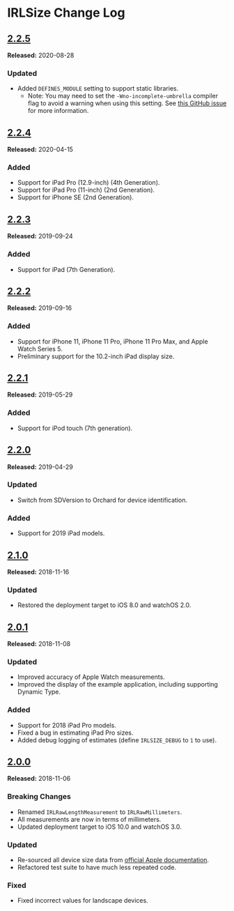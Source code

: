 # IRLSize Change Log

## [2.2.5](https://github.com/detroit-labs/IRLSize/releases/tag/2.2.5)
**Released:** 2020-08-28

### Updated
- Added `DEFINES_MODULE` setting to support static libraries.
  - Note: You may need to set the `-Wno-incomplete-umbrella` compiler flag to
    avoid a warning when using this setting. See
    [this GitHub issue](https://github.com/CocoaPods/CocoaPods/issues/7729)
    for more information.

## [2.2.4](https://github.com/detroit-labs/IRLSize/releases/tag/2.2.4)
**Released:** 2020-04-15

### Added
- Support for iPad Pro (12.9-inch) (4th Generation).
- Support for iPad Pro (11-inch) (2nd Generation).
- Support for iPhone SE (2nd Generation).

## [2.2.3](https://github.com/detroit-labs/IRLSize/releases/tag/2.2.3)
**Released:** 2019-09-24

### Added
- Support for iPad (7th Generation).

## [2.2.2](https://github.com/detroit-labs/IRLSize/releases/tag/2.2.2)
**Released:** 2019-09-16

### Added
- Support for iPhone 11, iPhone 11 Pro, iPhone 11 Pro Max, and Apple Watch
  Series 5.
- Preliminary support for the 10.2-inch iPad display size.

## [2.2.1](https://github.com/detroit-labs/IRLSize/releases/tag/2.2.1)
**Released:** 2019-05-29

### Added
- Support for iPod touch (7th generation).

## [2.2.0](https://github.com/detroit-labs/IRLSize/releases/tag/2.2.0)
**Released:** 2019-04-29

### Updated
- Switch from SDVersion to Orchard for device identification.

### Added
- Support for 2019 iPad models.

## [2.1.0](https://github.com/detroit-labs/IRLSize/releases/tag/2.1.0)
**Released:** 2018-11-16

### Updated
- Restored the deployment target to iOS 8.0 and watchOS 2.0.

## [2.0.1](https://github.com/detroit-labs/IRLSize/releases/tag/2.0.1)
**Released:** 2018-11-08

### Updated
- Improved accuracy of Apple Watch measurements.
- Improved the display of the example application, including supporting Dynamic 
  Type.

### Added
- Support for 2018 iPad Pro models.
- Fixed a bug in estimating iPad Pro sizes.
- Added debug logging of estimates (define `IRLSIZE_DEBUG` to `1` to use).

## [2.0.0](https://github.com/detroit-labs/IRLSize/releases/tag/2.0.0)
**Released:** 2018-11-06

### Breaking Changes
- Renamed `IRLRawLengthMeasurement` to `IRLRawMillimeters`.
- All measurements are now in terms of millimeters.
- Updated deployment target to iOS 10.0 and watchOS 3.0.

### Updated
- Re-sourced all device size data from
  [official Apple documentation](https://developer.apple.com/accessories).
- Refactored test suite to have much less repeated code.

### Fixed
- Fixed incorrect values for landscape devices.
